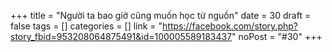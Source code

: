 ﻿+++
title = "Người ta bao giờ cũng muốn học từ nguồn"
date = 30
draft = false
tags = []
categories = []
link = "https://facebook.com/story.php?story_fbid=953208064875491&id=100005589183437"
noPost = "#30"
+++
